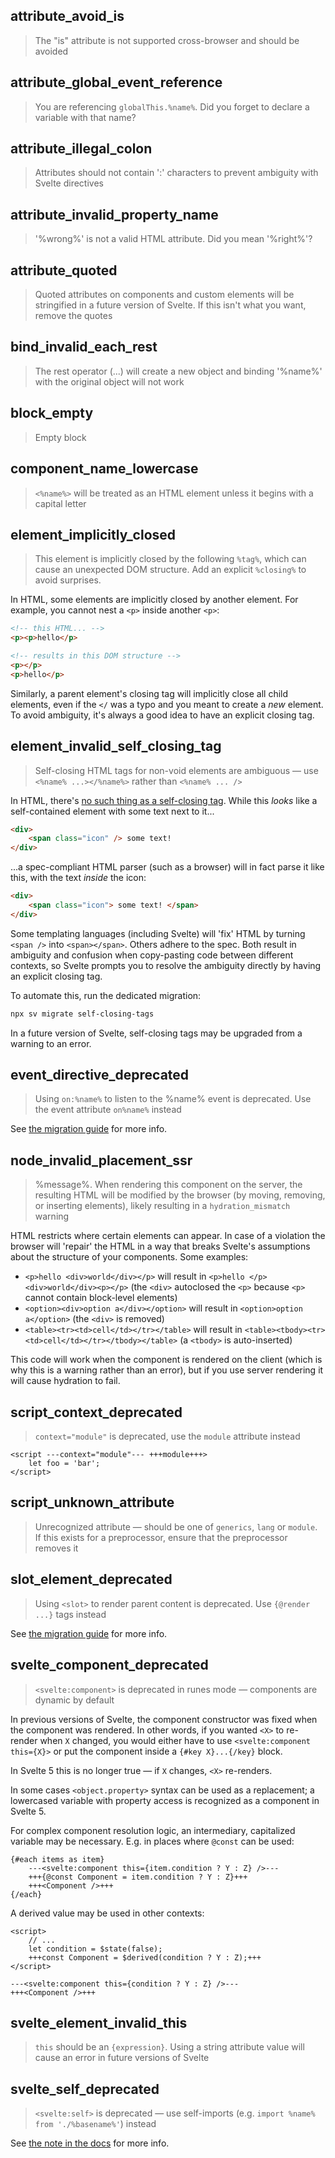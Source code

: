 ## attribute_avoid_is

> The "is" attribute is not supported cross-browser and should be avoided

## attribute_global_event_reference

> You are referencing `globalThis.%name%`. Did you forget to declare a variable with that name?

## attribute_illegal_colon

> Attributes should not contain ':' characters to prevent ambiguity with Svelte directives

## attribute_invalid_property_name

> '%wrong%' is not a valid HTML attribute. Did you mean '%right%'?

## attribute_quoted

> Quoted attributes on components and custom elements will be stringified in a future version of Svelte. If this isn't what you want, remove the quotes

## bind_invalid_each_rest

> The rest operator (...) will create a new object and binding '%name%' with the original object will not work

## block_empty

> Empty block

## component_name_lowercase

> `<%name%>` will be treated as an HTML element unless it begins with a capital letter

## element_implicitly_closed

> This element is implicitly closed by the following `%tag%`, which can cause an unexpected DOM structure. Add an explicit `%closing%` to avoid surprises.

In HTML, some elements are implicitly closed by another element. For example, you cannot nest a `<p>` inside another `<p>`:

```html
<!-- this HTML... -->
<p><p>hello</p>

<!-- results in this DOM structure -->
<p></p>
<p>hello</p>
```

Similarly, a parent element's closing tag will implicitly close all child elements, even if the `</` was a typo and you meant to create a _new_ element. To avoid ambiguity, it's always a good idea to have an explicit closing tag.

## element_invalid_self_closing_tag

> Self-closing HTML tags for non-void elements are ambiguous — use `<%name% ...></%name%>` rather than `<%name% ... />`

In HTML, there's [no such thing as a self-closing tag](https://jakearchibald.com/2023/against-self-closing-tags-in-html/). While this _looks_ like a self-contained element with some text next to it...

```html
<div>
	<span class="icon" /> some text!
</div>
```

...a spec-compliant HTML parser (such as a browser) will in fact parse it like this, with the text _inside_ the icon:

```html
<div>
	<span class="icon"> some text! </span>
</div>
```

Some templating languages (including Svelte) will 'fix' HTML by turning `<span />` into `<span></span>`. Others adhere to the spec. Both result in ambiguity and confusion when copy-pasting code between different contexts, so Svelte prompts you to resolve the ambiguity directly by having an explicit closing tag.

To automate this, run the dedicated migration:

```sh
npx sv migrate self-closing-tags
```

In a future version of Svelte, self-closing tags may be upgraded from a warning to an error.

## event_directive_deprecated

> Using `on:%name%` to listen to the %name% event is deprecated. Use the event attribute `on%name%` instead

See [the migration guide](v5-migration-guide#Event-changes) for more info.

## node_invalid_placement_ssr

> %message%. When rendering this component on the server, the resulting HTML will be modified by the browser (by moving, removing, or inserting elements), likely resulting in a `hydration_mismatch` warning

HTML restricts where certain elements can appear. In case of a violation the browser will 'repair' the HTML in a way that breaks Svelte's assumptions about the structure of your components. Some examples:

- `<p>hello <div>world</div></p>` will result in `<p>hello </p><div>world</div><p></p>` (the `<div>` autoclosed the `<p>` because `<p>` cannot contain block-level elements)
- `<option><div>option a</div></option>` will result in `<option>option a</option>` (the `<div>` is removed)
- `<table><tr><td>cell</td></tr></table>` will result in `<table><tbody><tr><td>cell</td></tr></tbody></table>` (a `<tbody>` is auto-inserted)

This code will work when the component is rendered on the client (which is why this is a warning rather than an error), but if you use server rendering it will cause hydration to fail.

## script_context_deprecated

> `context="module"` is deprecated, use the `module` attribute instead

```svelte
<script ---context="module"--- +++module+++>
	let foo = 'bar';
</script>
```

## script_unknown_attribute

> Unrecognized attribute — should be one of `generics`, `lang` or `module`. If this exists for a preprocessor, ensure that the preprocessor removes it

## slot_element_deprecated

> Using `<slot>` to render parent content is deprecated. Use `{@render ...}` tags instead

See [the migration guide](v5-migration-guide#Snippets-instead-of-slots) for more info.

## svelte_component_deprecated

> `<svelte:component>` is deprecated in runes mode — components are dynamic by default

In previous versions of Svelte, the component constructor was fixed when the component was rendered. In other words, if you wanted `<X>` to re-render when `X` changed, you would either have to use `<svelte:component this={X}>` or put the component inside a `{#key X}...{/key}` block.

In Svelte 5 this is no longer true — if `X` changes, `<X>` re-renders.

In some cases `<object.property>` syntax can be used as a replacement; a lowercased variable with property access is recognized as a component in Svelte 5.

For complex component resolution logic, an intermediary, capitalized variable may be necessary. E.g. in places where `@const` can be used:

<!-- prettier-ignore -->
```svelte
{#each items as item}
	---<svelte:component this={item.condition ? Y : Z} />---
	+++{@const Component = item.condition ? Y : Z}+++
	+++<Component />+++
{/each}
```

A derived value may be used in other contexts:

<!-- prettier-ignore -->
```svelte
<script>
	// ...
	let condition = $state(false);
	+++const Component = $derived(condition ? Y : Z);+++
</script>

---<svelte:component this={condition ? Y : Z} />---
+++<Component />+++
```

## svelte_element_invalid_this

> `this` should be an `{expression}`. Using a string attribute value will cause an error in future versions of Svelte

## svelte_self_deprecated

> `<svelte:self>` is deprecated — use self-imports (e.g. `import %name% from './%basename%'`) instead

See [the note in the docs](legacy-svelte-self) for more info.

